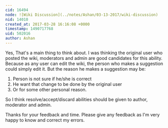 ```yaml
---
cid: 16494
node: ![Wiki Discussion](../notes/Ashan/03-13-2017/wiki-discussion)
nid: 14010
created_at: 2017-03-28 16:16:08 +0000
timestamp: 1490717768
uid: 502016
author: Ashan
---
```


Yes, That's a main thing to think about. I was thinking the original user who posted the wiki, moderators and admin are good candidates for this ability. Because as any user can edit the wiki, the person who makes a suggestion could simply edit it. But the reason he makes a suggestion may be:

1. Person is not sure if he/she is correct
2. He want that change to be done by the original user
3. Or for some other personal reason. 

So I think resolve/accept/discard abilities should be given to author, moderator and admin. 

Thanks for your feedback and time. Please give any feedback as I'm very happy to know and correct my errors.

